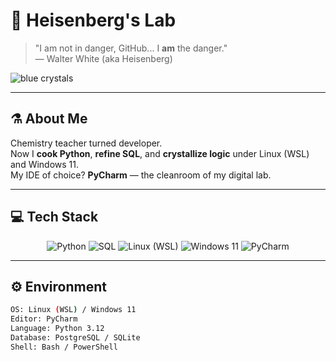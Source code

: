 # 💎 Heisenberg's Lab

> "I am not in danger, GitHub... I **am** the danger."  
> — Walter White (aka Heisenberg)

![blue crystals](https://media.giphy.com/media/v1.Y2lkPTc5MGI3NjExa3NqNnZzMmZ0ajRpN2R0NXZ4dG9oMmVibnJ0N3lxNWh1OW90ZXByciZlcD12MV9naWZzX3NlYXJjaCZjdD1n/3o7btPCcdNniyf0ArS/giphy.gif)

---

## ⚗️ About Me

Chemistry teacher turned developer.  
Now I **cook Python**, **refine SQL**, and **crystallize logic** under Linux (WSL) and Windows 11.  
My IDE of choice? **PyCharm** — the cleanroom of my digital lab.

---

## 💻 Tech Stack

<div align="center">

![Python](https://img.shields.io/badge/Python-3776AB?style=flat&logo=python&logoColor=yellow)
![SQL](https://img.shields.io/badge/SQL-336791?style=flat&logo=postgresql&logoColor=white)
![Linux (WSL)](https://img.shields.io/badge/Linux%20(WSL)-FCC624?style=flat&logo=linux&logoColor=black)
![Windows 11](https://img.shields.io/badge/Windows%2011-0078D6?style=flat&logo=windows11&logoColor=white)
![PyCharm](https://img.shields.io/badge/PyCharm-000000?style=flat&logo=pycharm&logoColor=green)

</div>

---

## ⚙️ Environment

```bash
OS: Linux (WSL) / Windows 11
Editor: PyCharm
Language: Python 3.12
Database: PostgreSQL / SQLite
Shell: Bash / PowerShell
